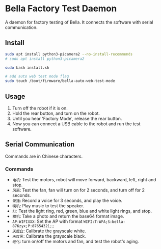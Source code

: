 # Bella Factory Test Daemon

A daemon for factory testing of Bella. It connects the software with serial communication.

## Install

```bash
sudo apt install python3-picamera2 --no-install-recommends
# sudo apt install python3-picamera2

sudo bash install.sh

# add auto web test mode flag
sudo touch /boot/firmware/bella-auto-web-test-mode
```

## Usage

1. Turn off the robot if it is on.
2. Hold the rear button, and turn on the robot.
3. Until you hear 'Factory Mode', release the rear button.
4. Now you can connect a USB cable to the robot and run the test software.

## Serial Communication

Commands are in Chinese characters.

### Commands

- `电机`: Test the motors, robot will move forward, backward, left, right and stop.
- `风扇`: Test the fan, fan will turn on for 2 seconds, and turn off for 2 seconds.
- `录播`: Record a voice for 3 seconds, and play the voice.
- `喇叭`: Play music to test the speaker.
- `灯`: Test the light ring, red, green, blue and white light rings, and stop.
- `相机`: Take a photo and return the base64 format image.
- `AP:WIFIXXX`: Set the AP with format `WIFI:T:WPA;S:bella-876zyx;P:87654321;;`
- `灰度白`: Calibrate the grayscale white.
- `灰度黑`: Calibrate the grayscale black.
- `老化`: turn on/off the motors and fan, and test the robot's aging.
